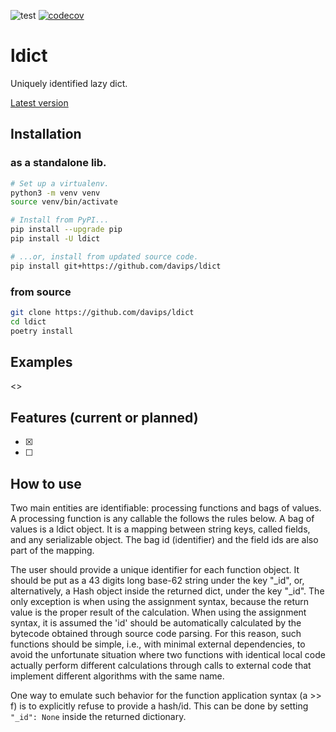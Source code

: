 ![test](https://github.com/davips/ldict/workflows/test/badge.svg)
[![codecov](https://codecov.io/gh/davips/ldict/branch/main/graph/badge.svg)](https://codecov.io/gh/davips/ldict)

# ldict
Uniquely identified lazy dict.

[Latest version](https://github.com/davips/ldict)

## Installation
### as a standalone lib.
```bash
# Set up a virtualenv. 
python3 -m venv venv
source venv/bin/activate

# Install from PyPI...
pip install --upgrade pip
pip install -U ldict

# ...or, install from updated source code.
pip install git+https://github.com/davips/ldict
```

### from source
```bash
git clone https://github.com/davips/ldict
cd ldict
poetry install
```

## Examples
<<merging>>

## Features (current or planned)
* [x] 
* [ ] 

## How to use
Two main entities are identifiable: processing functions and bags of values.
A processing function is any callable the follows the rules below.
A bag of values is a ldict object. It is a mapping between string keys, called fields,
and any serializable object.
The bag id (identifier) and the field ids are also part of the mapping.  

The user should provide a unique identifier for each function object.
It should be put as a 43 digits long base-62 string under the key "_id", or, 
alternatively, a Hash object inside the returned dict, under the key "_id".
The only exception is when using the assignment syntax, 
because the return value is the proper result of the calculation.
When using the assignment syntax, it is assumed the 'id' should be automatically 
calculated by the bytecode obtained through source code parsing.
For this reason, such functions should be simple, i.e., 
with minimal external dependencies, to avoid the unfortunate situation where two
functions with identical local code actually perform different calculations through
calls to external code that implement different algorithms with the same name.

One way to emulate such behavior for the function application syntax (a >> f) is to
explicitly refuse to provide a hash/id.
This can be done by setting `"_id": None` inside the returned dictionary.
